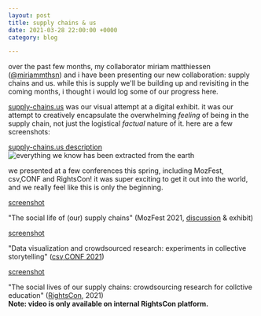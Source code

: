 ```yaml
---
layout: post
title: supply chains & us
date: 2021-03-28 22:00:00 +0000
category: blog

---
```

over the past few months, my collaborator miriam matthiessen ([@miriammthsn](https://twitter.com/miriammthsn)) and i have been presenting our new collaboration: supply chains and us. while this is supply we'll be building up and revisiting in the coming months, i thought i would log some of our progress here.

[supply-chains.us](supply-chains.us/) was our visual attempt at a digital exhibit. it was our attempt to creatively encapsulate the overwhelming _feeling_ of being in the supply chain, not just the logistical _factual_ nature of it. here are a few screenshots:

[supply-chains.us description](/v1634980386/Screenshot_2021-10-23_at_11.09.45_d1cisu.png "screenshot")![everything we know has been extracted from the earth](/v1634980510/Screenshot_2021-10-23_at_11.14.49_acji3k.png "screenshot of raw materials page")

we presented at a few conferences this spring, including MozFest, csv,CONF and RightsCon! it was super exciting to get it out into the world, and we really feel like this is only the beginning.

[screenshot](/v1634979697/Screenshot_2021-10-23_at_11.00.56_xddbqj.png "social life of supply chains")

"The social life of (our) supply chains" (MozFest 2021, [discussion](https://web.archive.org/web/20210306110720/https://pretalx.com/mozfest-2021/talk/AK3TFM/) & exhibit)

[screenshot](/v1634980551/Screenshot_2021-10-23_at_11.06.18_zdcy8j.png)

"Data visualization and crowdsourced research: experiments in collective storytelling" ([csv,CONF 2021](https://csvconf.com/speakers/#anne-lee-steele))

[screenshot](/v1634979885/Screenshot_2021-10-23_at_10.56.50_uxcrqx.png)

"The social lives of our supply chains: crowdsourcing research for collctive education" ([RightsCon](https://rightscon.summit.tc/t/2021/events/the-social-lives-of-our-supply-chains-crowdsourcing-research-for-collective-education-vp6xEiWYk2nFEsxtnEPgmn), 2021)  
**Note: video is only available on internal RightsCon platform.**